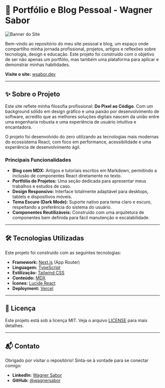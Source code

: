 # 🚀 Portfólio e Blog Pessoal - Wagner Sabor

![Banner do Site](https://raw.githubusercontent.com/wsabor/wsabor-dev/main/public/screenshot.webp)

Bem-vindo ao repositório do meu site pessoal e blog, um espaço onde compartilho minha jornada profissional, projetos, artigos e reflexões sobre tecnologia, design e educação. Este projeto foi construído com o objetivo de ser não apenas um portfólio, mas também uma plataforma para aplicar e demonstrar minhas habilidades.

**Visite o site:** [wsabor.dev](https://wsabor.dev/)

---

## ✨ Sobre o Projeto

Este site reflete minha filosofia profissional: **Do Pixel ao Código**. Com um background sólido em design gráfico e uma paixão por desenvolvimento de software, acredito que as melhores soluções digitais nascem da união entre uma engenharia robusta e uma experiência de usuário intuitiva e encantadora.

O projeto foi desenvolvido do zero utilizando as tecnologias mais modernas do ecossistema React, com foco em performance, acessibilidade e uma experiência de desenvolvimento ágil.

### Principais Funcionalidades

- **Blog com MDX:** Artigos e tutoriais escritos em Markdown, permitindo a inclusão de componentes React diretamente no texto.
- **Portfólio de Projetos:** Uma seção dedicada para apresentar meus trabalhos e estudos de caso.
- **Design Responsivo:** Interface totalmente adaptável para desktops, tablets e dispositivos móveis.
- **Tema Escuro (Dark Mode):** Suporte nativo para tema claro e escuro, respeitando a preferência do sistema do usuário.
- **Componentes Reutilizáveis:** Construído com uma arquitetura de componentes bem definida para fácil manutenção e escalabilidade.

---

## 🛠️ Tecnologias Utilizadas

Este projeto foi construído com as seguintes tecnologias:

- **Framework:** [Next.js](https://nextjs.org/) (App Router)
- **Linguagem:** [TypeScript](https://www.typescriptlang.org/)
- **Estilização:** [Tailwind CSS](https://tailwindcss.com/)
- **Conteúdo:** [MDX](https://mdxjs.com/)
- **Ícones:** [Lucide React](https://lucide.dev/)
- **Deployment:** [Vercel](https://vercel.com/)

---

## 📝 Licença

Este projeto está sob a licença MIT. Veja o arquivo [LICENSE](https://github.com/wsabor/wsabor-dev/blob/main/LICENSE.md) para mais detalhes.

---

## 📬 Contato

Obrigado por visitar o repositório! Sinta-se à vontade para se conectar comigo:

- **LinkedIn:** [Wagner Sabor](https://www.linkedin.com/in/wsabor/)
- **GitHub:** [@wagnersabor](https://github.com/wsabor)
